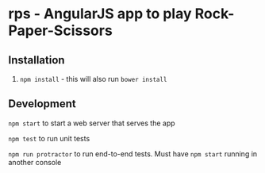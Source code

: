 rps - AngularJS app to play Rock-Paper-Scissors
===============================================

Installation
------------

1. `npm install` - this will also run `bower install`


Development
-----------

`npm start` to start a web server that serves the app

`npm test` to run unit tests

`npm run protractor` to run end-to-end tests. Must have `npm start` running in another console
